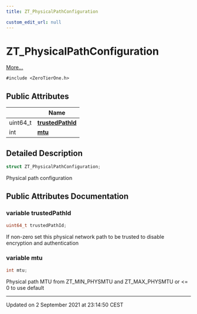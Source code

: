 ```yaml
---
title: ZT_PhysicalPathConfiguration

custom_edit_url: null
---
```


# ZT_PhysicalPathConfiguration



 [More...](#detailed-description)


`#include <ZeroTierOne.h>`

## Public Attributes

|                | Name           |
| -------------- | -------------- |
| uint64_t | **[trustedPathId](/autogen/libztcore/classes/struct_z_t___physical_path_configuration.md#variable-trustedpathid)**  |
| int | **[mtu](/autogen/libztcore/classes/struct_z_t___physical_path_configuration.md#variable-mtu)**  |

## Detailed Description

```cpp
struct ZT_PhysicalPathConfiguration;
```


Physical path configuration 

## Public Attributes Documentation

### variable trustedPathId

```cpp
uint64_t trustedPathId;
```


If non-zero set this physical network path to be trusted to disable encryption and authentication 


### variable mtu

```cpp
int mtu;
```


Physical path MTU from ZT_MIN_PHYSMTU and ZT_MAX_PHYSMTU or <= 0 to use default 


-------------------------------

Updated on  2 September 2021 at 23:14:50 CEST